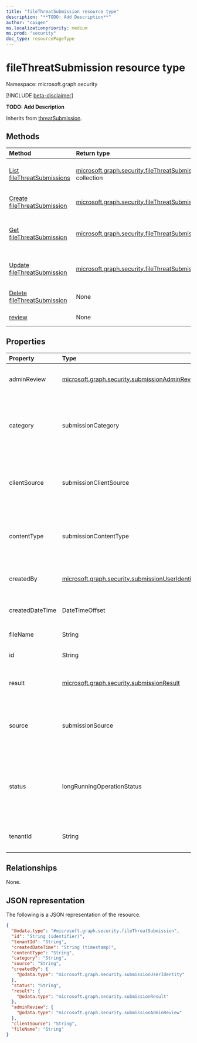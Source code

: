 ```yaml
---
title: "fileThreatSubmission resource type"
description: "**TODO: Add Description**"
author: "caigen"
ms.localizationpriority: medium
ms.prod: "security"
doc_type: resourcePageType
---
```


# fileThreatSubmission resource type

Namespace: microsoft.graph.security

[!INCLUDE [beta-disclaimer](../../includes/beta-disclaimer.md)]

**TODO: Add Description**


Inherits from [threatSubmission](../resources/security-threatsubmission.md).

## Methods
|Method|Return type|Description|
|:---|:---|:---|
|[List fileThreatSubmissions](../api/security-threatsubmissionroot-list-filethreats.md)|[microsoft.graph.security.fileThreatSubmission](../resources/security-filethreatsubmission.md) collection|Get a list of the [fileThreatSubmission](../resources/security-filethreatsubmission.md) objects and their properties.|
|[Create fileThreatSubmission](../api/security-filethreatsubmission-post-filethreats.md)|[microsoft.graph.security.fileThreatSubmission](../resources/security-filethreatsubmission.md)|Create a new [fileThreatSubmission](../resources/security-filethreatsubmission.md) object.|
|[Get fileThreatSubmission](../api/security-filethreatsubmission-get.md)|[microsoft.graph.security.fileThreatSubmission](../resources/security-filethreatsubmission.md)|Read the properties and relationships of a [fileThreatSubmission](../resources/security-filethreatsubmission.md) object.|
|[Update fileThreatSubmission](../api/security-filethreatsubmission-update.md)|[microsoft.graph.security.fileThreatSubmission](../resources/security-filethreatsubmission.md)|Update the properties of a [fileThreatSubmission](../resources/security-filethreatsubmission.md) object.|
|[Delete fileThreatSubmission](../api/security-threatsubmissionroot-delete-filethreats.md)|None|Deletes a [fileThreatSubmission](../resources/security-filethreatsubmission.md) object.|
|[review](../api/security-filethreatsubmission-review.md)|None|**TODO: Add Description**|

## Properties
|Property|Type|Description|
|:---|:---|:---|
|adminReview|[microsoft.graph.security.submissionAdminReview](../resources/security-submissionadminreview.md)|**TODO: Add Description** Inherited from [threatSubmission](../resources/security-threatsubmission.md).|
|category|submissionCategory|**TODO: Add Description** Inherited from [threatSubmission](../resources/security-threatsubmission.md).The possible values are: `notJunk`, `spam`, `phishing`, `malware`, `unknownFutureValue`.|
|clientSource|submissionClientSource|**TODO: Add Description** Inherited from [threatSubmission](../resources/security-threatsubmission.md).The possible values are: `microsoft`, `other`, `unknownFutureValue`.|
|contentType|submissionContentType|**TODO: Add Description** Inherited from [threatSubmission](../resources/security-threatsubmission.md).The possible values are: `email`, `url`, `file`, `app`, `unknownFutureValue`.|
|createdBy|[microsoft.graph.security.submissionUserIdentity](../resources/security-submissionuseridentity.md)|**TODO: Add Description** Inherited from [threatSubmission](../resources/security-threatsubmission.md).|
|createdDateTime|DateTimeOffset|**TODO: Add Description** Inherited from [threatSubmission](../resources/security-threatsubmission.md).|
|fileName|String|**TODO: Add Description**|
|id|String|**TODO: Add Description** Inherited from [entity](../resources/entity.md).|
|result|[microsoft.graph.security.submissionResult](../resources/security-submissionresult.md)|**TODO: Add Description** Inherited from [threatSubmission](../resources/security-threatsubmission.md).|
|source|submissionSource|**TODO: Add Description** Inherited from [threatSubmission](../resources/security-threatsubmission.md).The possible values are: `user`, `administrator`, `unknownFutureValue`.|
|status|longRunningOperationStatus|**TODO: Add Description** Inherited from [threatSubmission](../resources/security-threatsubmission.md).The possible values are: `notStarted`, `running`, `succeeded`, `failed`, `skipped`, `unknownFutureValue`.|
|tenantId|String|**TODO: Add Description** Inherited from [threatSubmission](../resources/security-threatsubmission.md).|

## Relationships
None.

## JSON representation
The following is a JSON representation of the resource.
<!-- {
  "blockType": "resource",
  "keyProperty": "id",
  "@odata.type": "microsoft.graph.security.fileThreatSubmission",
  "baseType": "microsoft.graph.security.threatSubmission",
  "openType": false
}
-->
``` json
{
  "@odata.type": "#microsoft.graph.security.fileThreatSubmission",
  "id": "String (identifier)",
  "tenantId": "String",
  "createdDateTime": "String (timestamp)",
  "contentType": "String",
  "category": "String",
  "source": "String",
  "createdBy": {
    "@odata.type": "microsoft.graph.security.submissionUserIdentity"
  },
  "status": "String",
  "result": {
    "@odata.type": "microsoft.graph.security.submissionResult"
  },
  "adminReview": {
    "@odata.type": "microsoft.graph.security.submissionAdminReview"
  },
  "clientSource": "String",
  "fileName": "String"
}
```

